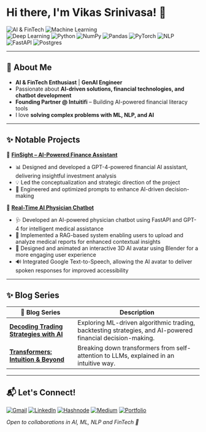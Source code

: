 <!--
**vikassrini/vikassrini** is a ✨ _special_ ✨ repository because its `README.md` (this file) appears on your GitHub profile.

Here are some ideas to get you started:

- 🔭 I’m currently working on ...
- 🌱 I’m currently learning ...
- 👯 I’m looking to collaborate on ...
- 🤔 I’m looking for help with ...
- 💬 Ask me about ...
- 📫 How to reach me: ...
- 😄 Pronouns: ...
- ⚡ Fun fact: ...
-->

# Hi there, I'm Vikas Srinivasa! 👋  

![AI & FinTech](https://img.shields.io/badge/-AI%20%26%20FinTech-blueviolet?style=flat) 
![Machine Learning](https://img.shields.io/badge/-Machine%20Learning-orange?style=flat)  
![Deep Learning](https://img.shields.io/badge/-Deep%20Learning-blue?style=flat)
![Python](https://img.shields.io/badge/-Python-3776AB?style=flat&logo=python&logoColor=white)
![NumPy](https://img.shields.io/badge/numpy-%23013243.svg?style=flat&logo=numpy&logoColor=white)
![Pandas](https://img.shields.io/badge/pandas-%23150458.svg?style=flat&logo=pandas&logoColor=white)
![PyTorch](https://img.shields.io/badge/PyTorch-%23EE4C2C.svg?style=flat&logo=PyTorch&logoColor=white)
![NLP](https://img.shields.io/badge/-NLP-red?style=flat)
![FastAPI](https://img.shields.io/badge/-FastAPI-009688?style=flat)
![Postgres](https://img.shields.io/badge/postgres-%23316192.svg?style=flat&logo=postgresql&logoColor=white)

---

## 🚀 About Me  

- **AI & FinTech Enthusiast** | **GenAI Engineer**  
- Passionate about **AI-driven solutions, financial technologies, and chatbot development**  
- **Founding Partner @ Intuitifi** – Building AI-powered financial literacy tools  
- I love **solving complex problems with ML, NLP, and AI**  

---

## ✨ Notable Projects  

📌 **[FinSight – AI-Powered Finance Assistant](https://github.com/vishwasg217/fin-sight)**  
- 📊 Designed and developed a GPT-4-powered financial AI assistant, delivering insightful investment analysis
- 💡 Led the conceptualization and strategic direction of the project
- 📝 Engineered and optimized prompts to enhance AI-driven decision-making

📌 **[Real-Time AI Physician Chatbot](https://github.com/vikassrini/PhysicianAI-Chatbot)**  
- 🩺 Developed an AI-powered physician chatbot using FastAPI and GPT-4 for intelligent medical assistance
- 📄 Implemented a RAG-based system enabling users to upload and analyze medical reports for enhanced contextual insights
- 🤖 Designed and animated an interactive 3D AI avatar using Blender for a more engaging user experience
- 🔊 Integrated Google Text-to-Speech, allowing the AI avatar to deliver spoken responses for improved accessibility        

---
## ✨ Blog Series  

| 📌 Blog Series | Description |
|----------------|-------------|
| [**Decoding Trading Strategies with AI**](https://my-experiments-with-ai-in-finance.hashnode.dev/) | Exploring ML-driven algorithmic trading, backtesting strategies, and AI-powered financial decision-making. |
| [**Transformers: Intuition & Beyond**](https://transformers-goto-guide.hashnode.dev/series/transformer-intuition-explained) | Breaking down transformers from self-attention to LLMs, explained in an intuitive way. |


---

## 📬 Let's Connect!  

[![Gmail](https://img.shields.io/badge/Gmail-srinivasavikas0@gmail.com-red?style=flat&logo=gmail&logoColor=white)](mailto:srinivasavikas0@gmail.com)
[![LinkedIn](https://img.shields.io/badge/LinkedIn-Vikas%20Srinivasa-blue?style=flat&logo=linkedin)](https://www.linkedin.com/in/vikas-srinivasa)
[![Hashnode](https://img.shields.io/badge/Hashnode-%23007BFF.svg?style=flat&logo=hashnode&logoColor=white)](https://transformers-goto-guide.hashnode.dev/series/transformer-intuition-explained)
[![Medium](https://img.shields.io/badge/Medium-black?style=flat&logo=medium)](https://medium.com/@vikassrinivasa)
[![Portfolio](https://img.shields.io/badge/Portfolio-blue?style=flat&logo=web)](https://vikassrini.github.io/)

 _Open to collaborations in AI, ML, NLP and FinTech 🚀_  

